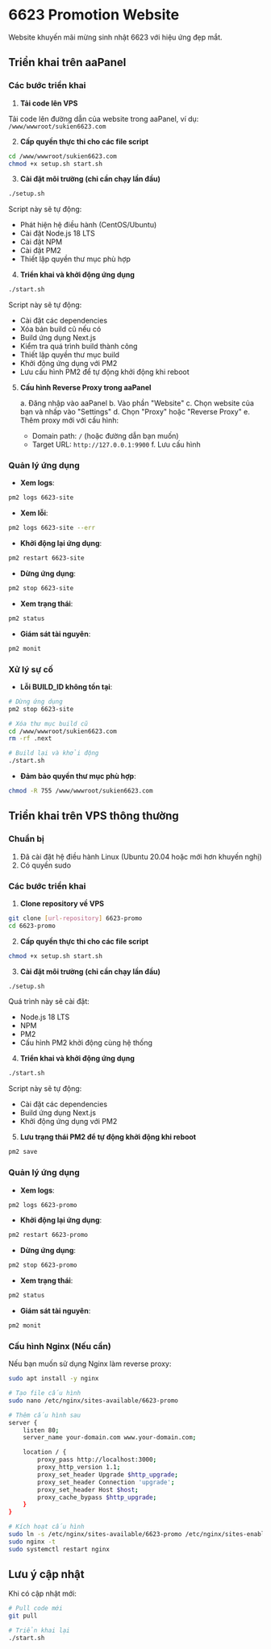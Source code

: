 # 6623 Promotion Website

Website khuyến mãi mừng sinh nhật 6623 với hiệu ứng đẹp mắt.

## Triển khai trên aaPanel

### Các bước triển khai

1. **Tải code lên VPS**

Tải code lên đường dẫn của website trong aaPanel, ví dụ: `/www/wwwroot/sukien6623.com`

2. **Cấp quyền thực thi cho các file script**

```bash
cd /www/wwwroot/sukien6623.com
chmod +x setup.sh start.sh
```

3. **Cài đặt môi trường (chỉ cần chạy lần đầu)**

```bash
./setup.sh
```

Script này sẽ tự động:
- Phát hiện hệ điều hành (CentOS/Ubuntu)
- Cài đặt Node.js 18 LTS
- Cài đặt NPM
- Cài đặt PM2
- Thiết lập quyền thư mục phù hợp

4. **Triển khai và khởi động ứng dụng**

```bash
./start.sh
```

Script này sẽ tự động:
- Cài đặt các dependencies
- Xóa bản build cũ nếu có
- Build ứng dụng Next.js
- Kiểm tra quá trình build thành công
- Thiết lập quyền thư mục build
- Khởi động ứng dụng với PM2
- Lưu cấu hình PM2 để tự động khởi động khi reboot

5. **Cấu hình Reverse Proxy trong aaPanel**

   a. Đăng nhập vào aaPanel
   b. Vào phần "Website"
   c. Chọn website của bạn và nhấp vào "Settings"
   d. Chọn "Proxy" hoặc "Reverse Proxy"
   e. Thêm proxy mới với cấu hình:
      - Domain path: `/` (hoặc đường dẫn bạn muốn)
      - Target URL: `http://127.0.0.1:9900`
   f. Lưu cấu hình

### Quản lý ứng dụng

- **Xem logs**:
```bash
pm2 logs 6623-site
```

- **Xem lỗi**:
```bash
pm2 logs 6623-site --err
```

- **Khởi động lại ứng dụng**:
```bash
pm2 restart 6623-site
```

- **Dừng ứng dụng**:
```bash
pm2 stop 6623-site
```

- **Xem trạng thái**:
```bash
pm2 status
```

- **Giám sát tài nguyên**:
```bash
pm2 monit
```

### Xử lý sự cố

- **Lỗi BUILD_ID không tồn tại**:
```bash
# Dừng ứng dụng
pm2 stop 6623-site

# Xóa thư mục build cũ
cd /www/wwwroot/sukien6623.com
rm -rf .next

# Build lại và khởi động
./start.sh
```

- **Đảm bảo quyền thư mục phù hợp**:
```bash
chmod -R 755 /www/wwwroot/sukien6623.com
```

## Triển khai trên VPS thông thường

### Chuẩn bị

1. Đã cài đặt hệ điều hành Linux (Ubuntu 20.04 hoặc mới hơn khuyến nghị)
2. Có quyền sudo

### Các bước triển khai

1. **Clone repository về VPS**

```bash
git clone [url-repository] 6623-promo
cd 6623-promo
```

2. **Cấp quyền thực thi cho các file script**

```bash
chmod +x setup.sh start.sh
```

3. **Cài đặt môi trường (chỉ cần chạy lần đầu)**

```bash
./setup.sh
```

Quá trình này sẽ cài đặt:
- Node.js 18 LTS
- NPM
- PM2
- Cấu hình PM2 khởi động cùng hệ thống

4. **Triển khai và khởi động ứng dụng**

```bash
./start.sh
```

Script này sẽ tự động:
- Cài đặt các dependencies
- Build ứng dụng Next.js
- Khởi động ứng dụng với PM2

5. **Lưu trạng thái PM2 để tự động khởi động khi reboot**

```bash
pm2 save
```

### Quản lý ứng dụng

- **Xem logs**:
```bash
pm2 logs 6623-promo
```

- **Khởi động lại ứng dụng**:
```bash
pm2 restart 6623-promo
```

- **Dừng ứng dụng**:
```bash
pm2 stop 6623-promo
```

- **Xem trạng thái**:
```bash
pm2 status
```

- **Giám sát tài nguyên**:
```bash
pm2 monit
```

### Cấu hình Nginx (Nếu cần)

Nếu bạn muốn sử dụng Nginx làm reverse proxy:

```bash
sudo apt install -y nginx

# Tạo file cấu hình
sudo nano /etc/nginx/sites-available/6623-promo

# Thêm cấu hình sau
server {
    listen 80;
    server_name your-domain.com www.your-domain.com;

    location / {
        proxy_pass http://localhost:3000;
        proxy_http_version 1.1;
        proxy_set_header Upgrade $http_upgrade;
        proxy_set_header Connection 'upgrade';
        proxy_set_header Host $host;
        proxy_cache_bypass $http_upgrade;
    }
}

# Kích hoạt cấu hình
sudo ln -s /etc/nginx/sites-available/6623-promo /etc/nginx/sites-enabled/
sudo nginx -t
sudo systemctl restart nginx
```

## Lưu ý cập nhật

Khi có cập nhật mới:

```bash
# Pull code mới
git pull

# Triển khai lại
./start.sh
``` 